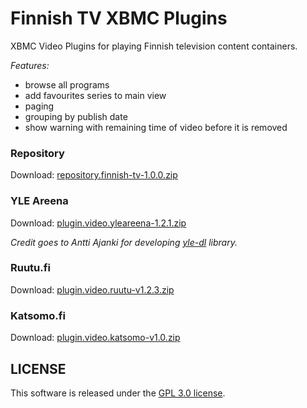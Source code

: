 Finnish TV XBMC Plugins
===============

XBMC Video Plugins for playing Finnish television content containers.

*Features:*
- browse all programs
- add favourites series to main view
- paging
- grouping by publish date
- show warning with remaining time of video before it is removed

### Repository
Download: [repository.finnish-tv-1.0.0.zip](https://github.com/downloads/szymex/xbmc-finnish-tv/repository.finnish-tv-1.0.0.zip)

### YLE Areena

Download: [plugin.video.yleareena-1.2.1.zip](https://github.com/downloads/szymex/xbmc-finnish-tv/plugin.video.yleareena-v1.2.1.zip)

*Credit goes to Antti Ajanki for developing [yle-dl](https://github.com/aajanki/yle-dl) library.*

### Ruutu.fi
Download: [plugin.video.ruutu-v1.2.3.zip](https://github.com/downloads/szymex/xbmc-finnish-tv/plugin.video.ruutu-1.2.3.zip)

### Katsomo.fi
Download: [plugin.video.katsomo-v1.0.zip](https://github.com/downloads/szymex/xbmc-finnish-tv/plugin.video.katsomo-1.0.zip)


## LICENSE
This software is released under the [GPL 3.0 license](http://www.gnu.org/licenses/gpl-3.0.html).
